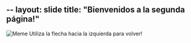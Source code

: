 --
layout: slide
title: "Bienvenidos a la segunda página!"
---
![Meme](https://i.chzbgr.com/full/9146765056/hD0D40911)
Utiliza la flecha hacia la izquierda para volver!
